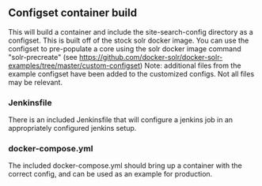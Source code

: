 ## Configset container build

This will build a container and include the site-search-config directory as a configset.  This is built off of the stock solr docker image.  You can use the configset to pre-populate a core using the solr docker image command "solr-precreate" (see https://github.com/docker-solr/docker-solr-examples/tree/master/custom-configset)  Note: additional files from the example configset have been added to the customized configs.  Not all files may be relevant.

### Jenkinsfile

There is an included Jenkinsfile that will configure a jenkins job in an appropriately configured jenkins setup.  

### docker-compose.yml

The included docker-compose.yml should bring up a container with the correct config, and can be used as an example for production.


